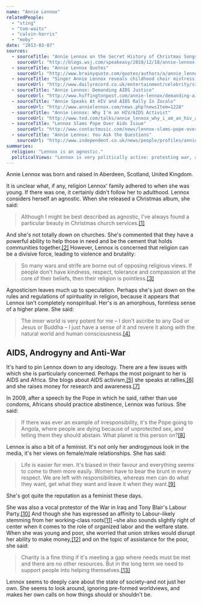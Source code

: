 ```yaml
---
name: "Annie Lennox"
relatedPeople:
  - "sting"
  - "tom-waits"
  - "calvin-harris"
  - "moby"
date: "2013-03-07"
sources:
  - sourceTitle: "Annie Lennox on the Secret History of Christmas Songs"
    sourceUrl: "http://blogs.wsj.com/speakeasy/2010/12/18/annie-lennox-on-how-to-write-a-christmas-carol/"
  - sourceTitle: "Annie Lennox Quotes"
    sourceUrl: "http://www.brainyquote.com/quotes/authors/a/annie_lennox.html"
  - sourceTitle: "Singer Annie Lennox reveals childhood choir mistress behind her success"
    sourceUrl: "http://www.dailyrecord.co.uk/entertainment/celebrity/singer-annie-lennox-reveals-childhood-1073616"
  - sourceTitle: "Annie Lennox: Demanding AIDS Justice"
    sourceUrl: "http://www.huffingtonpost.com/annie-lennox/demanding-aids-justice_b_374058.html"
  - sourceTitle: "Annie Speaks At HIV and AIDS Rally In Zocalo"
    sourceUrl: "http://www.annielennox.com/news.php?newsItem=1228"
  - sourceTitle: "Annie Lennox: Why I'm an HIV/AIDS Activist"
    sourceUrl: "http://www.ted.com/talks/annie_lennox_why_i_am_an_hiv_aids_activist.html"
  - sourceTitle: "Lennox Slams Pope Over Aids Issue"
    sourceUrl: "http://www.contactmusic.com/news/lennox-slams-pope-over-aids-issues_1102487"
  - sourceTitle: "Annie Lennox: You Ask the Questions"
    sourceUrl: "http://www.independent.co.uk/news/people/profiles/annie-lennox-you-ask-the-questions-6116762.html"
summaries:
  religion: "Lennox is an agnostic."
  politicalViews: "Lennox is very politically active: protesting war, advocating for AIDS awareness and charity, and calling out gender inequality."
---
```


Annie Lennox was born and raised in Aberdeen, Scotland, United Kingdom.

It is unclear what, if any, religion Lennox' family adhered to when she was young. If there was one, it certainly didn't follow her to adulthood. Lennox considers herself an agnostic. When she released a Christmas album, she said:

>Although I might be best described as agnostic, I've always found a particular beauty in Christmas church services.<a class="source-citation" href="#http%3A%2F%2Fblogs.wsj.com%2Fspeakeasy%2F2010%2F12%2F18%2Fannie-lennox-on-how-to-write-a-christmas-carol%2F" title="Annie Lennox on the Secret History of Christmas Songs">[1]</a>

And she's not totally down on churches. She's commented that they have a powerful ability to help those in need and be the cement that holds communities together.<a class="source-citation" href="#http%3A%2F%2Fwww.brainyquote.com%2Fquotes%2Fauthors%2Fa%2Fannie_lennox.html" title="Annie Lennox Quotes">[2]</a> However, Lennox is concerned that religion can be a divisive force, leading to violence and brutality:

>So many wars and strife are borne out of opposing religious views. If people don't have kindness, respect, tolerance and compassion at the core of their beliefs, then their religion is pointless.<a class="source-citation" href="#http%3A%2F%2Fwww.dailyrecord.co.uk%2Fentertainment%2Fcelebrity%2Fsinger-annie-lennox-reveals-childhood-1073616" title="Singer Annie Lennox reveals childhood choir mistress behind her success">[3]</a>

Agnosticism leaves much up to speculation. Perhaps she's just down on the rules and regulations of spirituality in religion, because it appears that Lennox isn't completely nonspiritual. Her's is an amorphous, formless sense of a higher plane. She said:

>The inner world is very potent for me – I don't ascribe to any God or Jesus or Buddha – I just have a sense of it and revere it along with the natural world and human consciousness.<a class="source-citation" href="#http%3A%2F%2Fwww.brainyquote.com%2Fquotes%2Fauthors%2Fa%2Fannie_lennox.html" title="Annie Lennox Quotes">[4]</a>

## 

## AIDS, Androgyny and Anti-War

It's hard to pin Lennox down to any ideology. There are a few issues with which she is particularly concerned. Perhaps the most poignant to her is AIDS and Africa. She blogs about AIDS activism,<a class="source-citation" href="#http%3A%2F%2Fwww.huffingtonpost.com%2Fannie-lennox%2Fdemanding-aids-justice_b_374058.html" title="Annie Lennox: Demanding AIDS Justice">[5]</a> she speaks at rallies,<a class="source-citation" href="#http%3A%2F%2Fwww.annielennox.com%2Fnews.php%3FnewsItem%3D1228" title="Annie Speaks At HIV and AIDS Rally In Zocalo">[6]</a> and she raises money for research and awareness.<a class="source-citation" href="#http%3A%2F%2Fwww.ted.com%2Ftalks%2Fannie_lennox_why_i_am_an_hiv_aids_activist.html" title="Annie Lennox: Why I&apos;m an HIV/AIDS Activist">[7]</a>

In 2009, after a speech by the Pope in which he said, rather than use condoms, Africans should practice abstinence, Lennox was furious. She said:

>If there was ever an example of irresponsibility, it's the Pope going to Angola, where people are dying because of unprotected sex, and telling them they should abstain. What planet is this person on?<a class="source-citation" href="#http%3A%2F%2Fwww.contactmusic.com%2Fnews%2Flennox-slams-pope-over-aids-issues_1102487" title="Lennox Slams Pope Over Aids Issue">[8]</a>

Lennox is also a bit of a feminist. It's not only her androgynous look in the media, it's her views on female/male relationships. She has said:

>Life is easier for men. It's biased in their favour and everything seems to come to them more easily. Women have to bear the brunt in every respect. We are left with responsibilities, whereas men can do what they want, get what they want and leave it when they want.<a class="source-citation" href="#http%3A%2F%2Fwww.independent.co.uk%2Fnews%2Fpeople%2Fprofiles%2Fannie-lennox-you-ask-the-questions-6116762.html" title="Annie Lennox: You Ask the Questions">[9]</a>

She's got quite the reputation as a feminist these days.

She was also a vocal protestor of the War in Iraq and Tony Blair's Labour Party.<a class="source-citation" href="#http%3A%2F%2Fwww.independent.co.uk%2Fnews%2Fpeople%2Fprofiles%2Fannie-lennox-you-ask-the-questions-6116762.html" title="Annie Lennox: You Ask the Questions">[10]</a> And though she has expressed an affinity to Labour–likely stemming from her working-class roots<a class="source-citation" href="#http%3A%2F%2Fwww.independent.co.uk%2Fnews%2Fpeople%2Fprofiles%2Fannie-lennox-you-ask-the-questions-6116762.html" title="Annie Lennox: You Ask the Questions">[11]</a> –she also sounds slightly right of center when it comes to the role of organized labor and the welfare state. When she was young and poor, she worried that union strikes would disrupt her ability to make money,<a class="source-citation" href="#http%3A%2F%2Fwww.brainyquote.com%2Fquotes%2Fauthors%2Fa%2Fannie_lennox.html" title="Annie Lennox Quotes">[12]</a> and on the topic of assistance for the poor, she said:

>Charity is a fine thing if it's meeting a gap where needs must be met and there are no other resources. But in the long term we need to support people into helping themselves.<a class="source-citation" href="#http%3A%2F%2Fwww.brainyquote.com%2Fquotes%2Fauthors%2Fa%2Fannie_lennox.html" title="Annie Lennox Quotes">[13]</a>

Lennox seems to deeply care about the state of society–and not just her own. She seems to look around, ignoring pre-formed worldviews, and makes her own calls on how things should or shouldn't be.